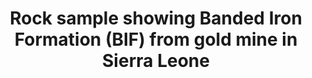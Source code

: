 --- 
title: Rock sample showing Banded Iron Formation (BIF) from gold mine in Sierra Leone
photo: GSCGBH064639.jpg 
layout: photo 
section: portfolio
tags: natural-world 
---